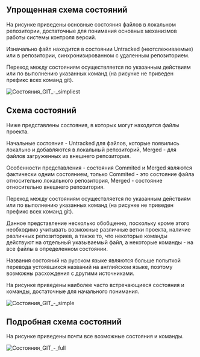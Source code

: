 ## Упрощенная схема состояний

На рисунке приведены основные состояния файлов в локальном репозитории, достаточные для понимания основных механизмов работы системы контроля версий.

Изначально файл находится в состоянии Untracked (неотслеживаемые) или в репозитории, синхронизированном с удаленным репозиторием.

Переход между состояниям осуществляется по указанным действиям или по выполнению указанных команд (на рисунке не приведен префикс всех команд git).

![Состояния_GIT_-_simpliest][git-simpliest]

## Схема состояний

Ниже представлены состояния, в которых могут находится файлы проекта. 

Начальные состояния - Untracked для файлов, которые появились локально и добавляются в локальный репозиторий, Merged - для файлов загруженных из внешнего репозитория.

Особенности представления - состояния Commited и Merged являются фактически одним состоянием, только Commited - это состояние файла относительно локального репозитория, Merged - состояние относительно внешнего репозитория.

Переход между состояниям осуществляется по указанным действиям или по выполнению указанных команд (на рисунке не приведен префикс всех команд git). 

Данное представление несколько обобщенно, поскольку кроме этого необходимо учитывать возможные различные ветки проекта, наличие различных репозиториев, а также то, что некоторые команды действуют на отдельный указываемый файл, а некоторые команды - на все файлы в определенном состоянии.

Названия состояний на русском языке являются больше попыткой перевода устоявшихся названий на английском языке, поэтому возможны расхождения с другими источниками.

На рисунке приведены наиболее часто встречающиеся состояния и команды, достаточные для начального понимания.

![Состояния_GIT_-_simple][git-simple]

## Подробная схема состояний

На рисунке приведены почти все возможные состояния и команды.

![Состояния_GIT_-_full][git-full]


[git-simpliest]: https://gitwork.ru/sub/tpro/-/wikis/uploads/17262b7ce28acac3baf652e6e98f2ef1/%D0%A1%D0%BE%D1%81%D1%82%D0%BE%D1%8F%D0%BD%D0%B8%D1%8F_GIT_-_simpliest.jpg
[git-simple]: https://gitwork.ru/sub/tpro/-/wikis/uploads/5a1014f17c666c174c83cc37eb28bc6b/%D0%A1%D0%BE%D1%81%D1%82%D0%BE%D1%8F%D0%BD%D0%B8%D1%8F_GIT_-_simple.jpg
[git-full]: https://gitwork.ru/sub/tpro/-/wikis/uploads/3377903730c4399d1394be795273184b/%D0%A1%D0%BE%D1%81%D1%82%D0%BE%D1%8F%D0%BD%D0%B8%D1%8F_GIT_-_full.jpg